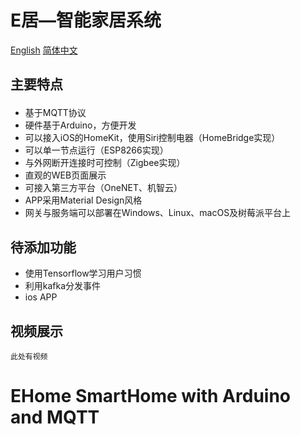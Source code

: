 # E居—智能家居系统

<a href="#English">English</a>   <a href="#chinese">简体中文</a>

## <p id="chinese">主要特点</p>

- 基于MQTT协议
- 硬件基于Arduino，方便开发
- 可以接入iOS的HomeKit，使用Siri控制电器（HomeBridge实现）
- 可以单一节点运行（ESP8266实现）
- 与外网断开连接时可控制（Zigbee实现）
- 直观的WEB页面展示
- 可接入第三方平台（OneNET、机智云）
- APP采用Material Design风格
- 网关与服务端可以部署在Windows、Linux、macOS及树莓派平台上

## 待添加功能

- 使用Tensorflow学习用户习惯
- 利用kafka分发事件
- ios APP

## 视频展示

`此处有视频`

# <p id="English">EHome SmartHome with Arduino and MQTT</p>

